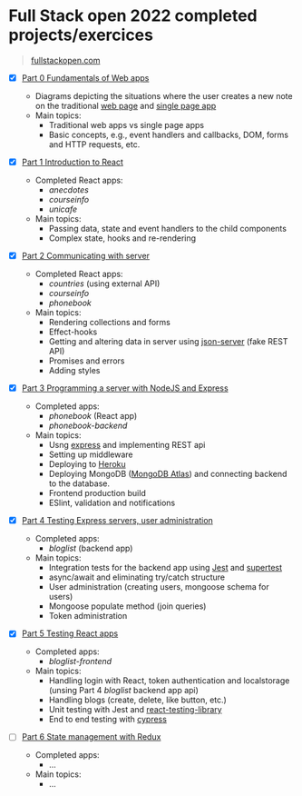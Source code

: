 # Full Stack open 2022 completed projects/exercices
> [fullstackopen.com](https://fullstackopen.com/en/)

- [x] [Part 0 Fundamentals of Web apps](https://fullstackopen.com/en/part0)
  - Diagrams depicting the situations where the user creates a new note on the traditional [web page](https://studies.cs.helsinki.fi/exampleapp/notes) and [single page app](https://studies.cs.helsinki.fi/exampleapp/spa)
  - Main topics:
    - Traditional web apps vs single page apps
    - Basic concepts, e.g., event handlers and callbacks, DOM, forms and HTTP requests, etc.

- [x] [Part 1 Introduction to React](https://fullstackopen.com/en/part1)
  - Completed React apps:
    - *anecdotes* 
    - *courseinfo*
    - *unicafe*
  - Main topics:
    - Passing data, state and event handlers to the child components
    - Complex state, hooks and re-rendering

- [x] [Part 2 Communicating with server](https://fullstackopen.com/en/part2)
  - Completed React apps:
    - *countries* (using external API)
    - *courseinfo* 
    - *phonebook* 
  - Main topics:
    - Rendering collections and forms 
    - Effect-hooks
    - Getting and altering data in server using [json-server](https://github.com/typicode/json-server) (fake REST API)
    - Promises and errors
    - Adding styles

- [x] [Part 3 Programming a server with NodeJS and Express](https://fullstackopen.com/en/part3)
  - Completed apps:
    - *phonebook* (React app)
    - *phonebook-backend*
  - Main topics:
    - Usng [express](https://expressjs.com/) and implementing REST api
    - Setting up middleware
    - Deploying to [Heroku](https://www.heroku.com/)
    - Deploying MongoDB ([MongoDB Atlas](https://www.mongodb.com/atlas/database)) and connecting backend to the database.
    - Frontend production build
    - ESlint, validation and notifications

- [x] [Part 4 Testing Express servers, user administration](https://fullstackopen.com/en/part4)
  - Completed apps:
    - *bloglist* (backend app)
  - Main topics:
    - Integration tests for the backend app using [Jest](https://jestjs.io/) and [supertest](https://github.com/visionmedia/supertest)  
    - async/await and eliminating try/catch structure 
    - User administration (creating users, mongoose schema for users)
    - Mongoose populate method (join queries)
    - Token administration 

- [x] [Part 5 Testing React apps](https://fullstackopen.com/en/part5)
  - Completed apps:
    - *bloglist-frontend*
  - Main topics:
    - Handling login with React, token authentication and localstorage (unsing Part 4 *bloglist* backend app api) 
    - Handling blogs (create, delete, like button, etc.)
    - Unit testing with Jest and [react-testing-library](https://github.com/testing-library/react-testing-library)
    - End to end testing with [cypress](https://www.cypress.io/)

- [ ] [Part 6 State management with Redux](https://fullstackopen.com/en/part6)
  - Completed apps:
    - ...
  - Main topics:
    - ...